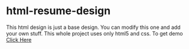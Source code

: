 # html-resume-design
This html design is just a base design. You can modify this one and add your own stuff. 
This whole project uses only html5 and css.
To get demo [Click Here](https://jassusharma660.github.io/html-resume-design/index.html)
